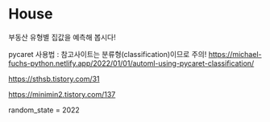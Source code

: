 # House
부동산 유형별 집값을 예측해 봅시다!

pycaret 사용법 : 참고사이트는 분류형(classification)이므로 주의!
https://michael-fuchs-python.netlify.app/2022/01/01/automl-using-pycaret-classification/

https://sthsb.tistory.com/31

https://minimin2.tistory.com/137

random_state = 2022
